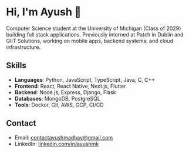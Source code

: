 # Hi, I'm Ayush 👋

Computer Science student at the University of Michigan (Class of 2029) building full stack applications. Previously interned at Patch in Dublin and GIIT Solutions, working on mobile apps, backend systems, and cloud infrastructure.

## Skills

- **Languages**: Python, JavaScript, TypeScript, Java, C, C++
- **Frontend**: React, React Native, Next.js, Flutter
- **Backend**: Node.js, Express, Django, Flask
- **Databases**: MongoDB, PostgreSQL
- **Tools**: Docker, Git, AWS, GCP, CI/CD

## Contact

- Email: [contactayushmadhav@gmail.com](mailto:contactayushmadhav@gmail.com)
- LinkedIn: [linkedin.com/in/ayushmk](https://linkedin.com/in/ayushmk)


